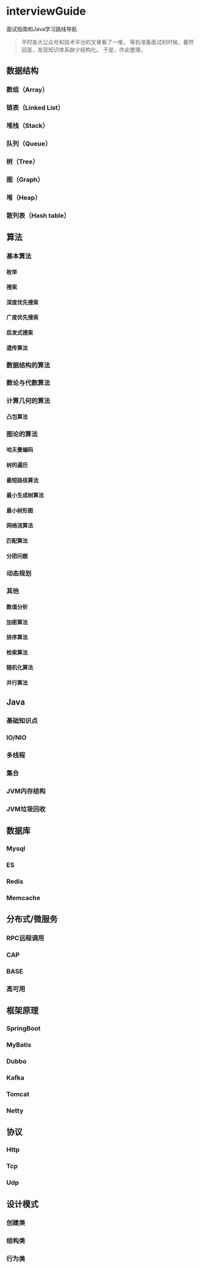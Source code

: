 # interviewGuide
面试指南和Java学习路线导航
> 平时各大公众号和技术平台的文章看了一堆，
> 等到准备面试的时候，暮然回首，发现知识体系缺少结构化。
> 于是，作此整理。

## 数据结构
### 数组（Array）
### 链表（Linked List）
### 堆栈（Stack）
### 队列（Queue）
### 树（Tree）
### 图（Graph）
### 堆（Heap）
### 散列表（Hash table）


## 算法
### 基本算法
#### 枚举
#### 搜索
#### 深度优先搜索
#### 广度优先搜索
#### 启发式搜索
#### 遗传算法

### 数据结构的算法
### 数论与代数算法
### 计算几何的算法
#### 凸包算法
### 图论的算法
#### 哈夫曼编码
#### 树的遍历
#### 最短路径算法
#### 最小生成树算法
#### 最小树形图
#### 网络流算法
#### 匹配算法
#### 分团问题

### 动态规划
### 其他
#### 数值分析
#### 加密算法
#### 排序算法
#### 检索算法
#### 随机化算法
#### 并行算法


## Java
### 基础知识点
### IO/NIO
### 多线程
### 集合
### JVM内存结构
### JVM垃圾回收

## 数据库
### Mysql
### ES
### Redis
### Memcache

## 分布式/微服务
### RPC远程调用
### CAP
### BASE
### 高可用

## 框架原理
### SpringBoot
### MyBatis
### Dubbo
### Kafka
### Tomcat
### Netty


## 协议
### Http
### Tcp
### Udp

## 设计模式
### 创建类
### 结构类
### 行为类